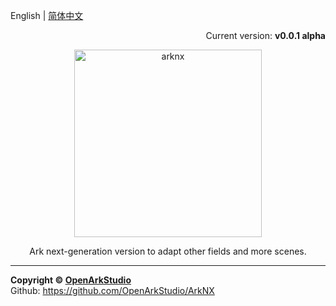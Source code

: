 English | [简体中文](./README_CN.md)

<p align="right">Current version: <strong>v0.0.1 alpha</strong></p>
<p align="center"><img src="https://raw.githubusercontent.com/OpenArkStudio/ArkNX/gh-pages/_images/arknx_logo.svg?sanitize=true" alt="arknx" width="300"/></p>
<center>Ark next-generation version to adapt other fields and more scenes.

----------
</center>

**Copyright © [OpenArkStudio](https://github.com/OpenArkStudio "OpenArkStudio")**  
Github: https://github.com/OpenArkStudio/ArkNX 
